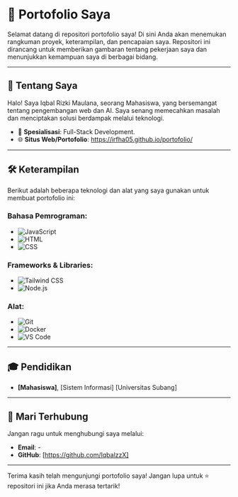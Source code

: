 # 📁 Portofolio Saya

Selamat datang di repositori portofolio saya! Di sini Anda akan menemukan rangkuman proyek, keterampilan, dan pencapaian saya. Repositori ini dirancang untuk memberikan gambaran tentang pekerjaan saya dan menunjukkan kemampuan saya di berbagai bidang.

---

## 🚀 Tentang Saya

Halo! Saya Iqbal Rizki Maulana, seorang Mahasiswa, yang bersemangat tentang pengembangan web dan AI. Saya senang memecahkan masalah dan menciptakan solusi berdampak melalui teknologi.

- 🌟 **Spesialisasi**: Full-Stack Development.
- 🌐 **Situs Web/Portofolio**: https://irfha05.github.io/portofolio/
---

## 🛠️ Keterampilan

Berikut adalah beberapa teknologi dan alat yang saya gunakan untuk membuat portofolio ini:

### Bahasa Pemrograman:
- ![JavaScript](https://img.shields.io/badge/-JavaScript-F7DF1E?logo=javascript&logoColor=black&style=for-the-badge)
- ![HTML](https://img.shields.io/badge/-HTML-E34F26?logo=html5&logoColor=white&style=for-the-badge)
- ![CSS](https://img.shields.io/badge/-CSS-1572B6?logo=css3&logoColor=white&style=for-the-badge)

### Frameworks & Libraries:
- ![Tailwind CSS](https://img.shields.io/badge/-Tailwind%20CSS-38B2AC?logo=tailwind-css&logoColor=white&style=for-the-badge)
- ![Node.js](https://img.shields.io/badge/-Node.js-339933?logo=node.js&logoColor=white&style=for-the-badge)

### Alat:
- ![Git](https://img.shields.io/badge/-Git-F05032?logo=git&logoColor=white&style=for-the-badge)
- ![Docker](https://img.shields.io/badge/-Docker-2496ED?logo=docker&logoColor=white&style=for-the-badge)
- ![VS Code](https://img.shields.io/badge/-VS%20Code-007ACC?logo=visual-studio-code&logoColor=white&style=for-the-badge)

---

## 🎓 Pendidikan

- **[Mahasiswa]**, [Sistem Informasi] 
  [Universitas Subang]

---

## 🤝 Mari Terhubung

Jangan ragu untuk menghubungi saya melalui:
- **Email**: -
- **GitHub**: [https://github.com/IqbalzzX]

---

Terima kasih telah mengunjungi portofolio saya! Jangan lupa untuk ⭐ repositori ini jika Anda merasa tertarik!

